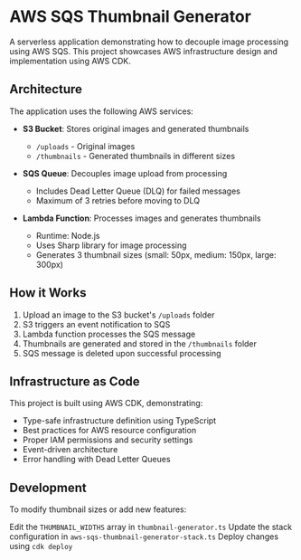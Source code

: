 # AWS SQS Thumbnail Generator

A serverless application demonstrating how to decouple image processing using AWS SQS. This project showcases AWS infrastructure design and implementation using AWS CDK.

## Architecture

The application uses the following AWS services:

- **S3 Bucket**: Stores original images and generated thumbnails
  - `/uploads` - Original images
  - `/thumbnails` - Generated thumbnails in different sizes

- **SQS Queue**: Decouples image upload from processing
  - Includes Dead Letter Queue (DLQ) for failed messages
  - Maximum of 3 retries before moving to DLQ

- **Lambda Function**: Processes images and generates thumbnails
  - Runtime: Node.js
  - Uses Sharp library for image processing
  - Generates 3 thumbnail sizes (small: 50px, medium: 150px, large: 300px)

## How it Works

1. Upload an image to the S3 bucket's `/uploads` folder
2. S3 triggers an event notification to SQS
3. Lambda function processes the SQS message
4. Thumbnails are generated and stored in the `/thumbnails` folder
5. SQS message is deleted upon successful processing

## Infrastructure as Code

This project is built using AWS CDK, demonstrating:

- Type-safe infrastructure definition using TypeScript
- Best practices for AWS resource configuration
- Proper IAM permissions and security settings
- Event-driven architecture
- Error handling with Dead Letter Queues

## Development

To modify thumbnail sizes or add new features:

Edit the `THUMBNAIL_WIDTHS` array in `thumbnail-generator.ts`
Update the stack configuration in   `aws-sqs-thumbnail-generator-stack.ts`
Deploy changes using `cdk deploy`
